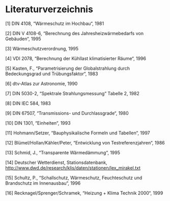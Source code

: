 # Literaturverzeichnis

[1]	DIN 4108, “Wärmeschutz im Hochbau“, 1981

[2] 	DIN V 4108-6, “Berechnung des Jahresheizwärmebedarfs von Gebäuden“, 1995

[3] 	Wärmeschutzverordnung, 1995

[4]	VDI 2078, “Berechnung der Kühllast klimatisierter Räume“, 1996

[5] 	Kasten, F., “Parametrisierung der Globalstrahlung durch Bedeckungsgrad und Trübungsfaktor“, 1983

[6] 	dtv-Atlas zur Astronomie,  1990

[7] 	DIN 5030-2, “Spektrale Strahlungsmessung“ Tabelle 2, 1982

[8] 	DIN IEC 584, 1983

[9] 	DIN 67507, “Transmissions- und Durchlassgrade“, 1980

[10] 	DIN 1301, “Einheiten“, 1993

[11] 	Hohmann/Setzer, “Bauphysikalische Formeln und Tabellen“, 1997

[12] 	Blümel/Hollan/Kähler/Peter, “Entwicklung von Testreferenzjahren“, 1986

[13] 	Schmid, J., “Transparente Wärmedämmung“, 1995

[14] 	Deutscher Wetterdienst, Stationsdatenbank,
http://www.dwd.de/research/klis/daten/stationen/lex_mirakel.txt

[15]	Schultz, P., “Schallschutz, Wärmeschutz, Feuchteschutz und Brandschutz im Innenausbau“, 1996

[16]	Recknagel/Sprenger/Schramek, “Heizung + Klima Technik 2000“, 1999
